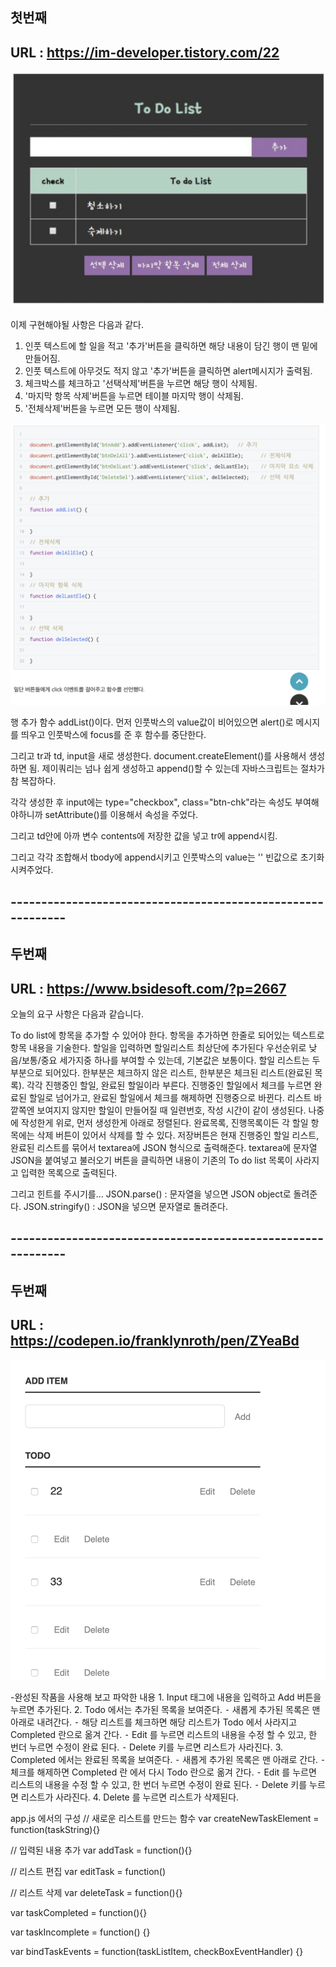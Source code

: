 ## 첫번째 
## URL : https://im-developer.tistory.com/22
![1-1](/ToDoList/image/1-1.png)


이제 구현해야될 사항은 다음과 같다.

1. 인풋 텍스트에 할 일을 적고 '추가'버튼을 클릭하면 해당 내용이 담긴 행이 맨 밑에 만들어짐.
2. 인풋 텍스트에 아무것도 적지 않고 '추가'버튼을 클릭하면 alert메시지가 출력됨.
3. 체크박스를 체크하고 '선택삭제'버튼을 누르면 해당 행이 삭제됨.
4. '마지막 항목 삭제'버튼을 누르면 테이블 마지막 행이 삭제됨.
5. '전체삭제'버튼을 누르면 모든 행이 삭제됨.

![1-2](/ToDoList/image/1-2.png)

행 추가 함수 addList()이다.
먼저 인풋박스의 value값이 비어있으면 alert()로 메시지를 띄우고
인풋박스에 focus를 준 후 함수를 중단한다.

그리고 tr과 td, input을 새로 생성한다.
document.createElement()를 사용해서 생성하면 됨.
제이쿼리는 넘나 쉽게 생성하고 append()할 수 있는데
자바스크립트는 절차가 참 복잡하다.

각각 생성한 후 input에는 type="checkbox", class="btn-chk"라는 속성도 부여해야하니까
setAttribute()를 이용해서 속성을 주었다.

그리고 td안에 아까 변수 contents에 저장한 값을 넣고
tr에 append시킴.

그리고 각각 조합해서 tbody에 append시키고
인풋박스의 value는 '' 빈값으로 초기화시켜주었다.

## ------------------------------------------------------------
## 두번째 
## URL : https://www.bsidesoft.com/?p=2667

오늘의 요구 사항은 다음과 같습니다.

To do list에 항목을 추가할 수 있어야 한다. 항목을 추가하면 한줄로 되어있는 텍스트로 항목 내용을 기술한다.
할일을 입력하면 할일리스트 최상단에 추가된다
우선순위로 낮음/보통/중요 세가지중 하나를 부여할 수 있는데, 기본값은 보통이다.
할일 리스트는 두 부분으로 되어있다. 한부분은 체크하지 않은 리스트, 한부분은 체크된 리스트(완료된 목록). 각각 진행중인 할일, 완료된 할일이라 부른다.
진행중인 할일에서 체크를 누르면 완료된 할일로 넘어가고, 완료된 할일에서 체크를 해제하면 진행중으로 바뀐다.
리스트 바깥쪽엔 보여지지 않지만 할일이 만들어질 때 일련번호, 작성 시간이 같이 생성된다. 나중에 작성한게 위로, 먼저 생성한게 아래로 정렬된다.
완료목록, 진행목록이든 각 할일 항목에는 삭제 버튼이 있어서 삭제를 할 수 있다.
저장버튼은 현재 진행중인 할일 리스트, 완료된 리스트를 묶어서 textarea에 JSON 형식으로 출력해준다.
textarea에 문자열 JSON을 붙여넣고 불러오기 버튼을 클릭하면 내용이 기존의 To do list 목록이 사라지고 입력한 목록으로 출력된다.

그리고 힌트를 주시기를…
JSON.parse() : 문자열을 넣으면 JSON object로 돌려준다.
JSON.stringify() : JSON을 넣으면 문자열로 돌려준다.


## ------------------------------------------------------------
## 두번째 
## URL : https://codepen.io/franklynroth/pen/ZYeaBd

![1-3](/ToDoList/image/1-3.png)

-완성된 작품을 사용해 보고 파악한 내용
	1.	Input 태그에 내용을 입력하고 Add 버튼을 누르면 추가된다.
	2.	Todo 에서는 추가된 목록을 보여준다.
	⁃	새롭게 추가된 목록은 맨 아래로 내려간다.
	⁃	해당 리스트를 체크하면 해당 리스트가 Todo 에서 사라지고 Completed 란으로 옮겨 간다.
	⁃	Edit 를 누르면 리스트의 내용을 수정 할 수 있고, 한 번더 누르면 수정이 완료 된다.
	⁃	Delete 키를 누르면 리스트가 사라진다.
	3.	Completed 에서는 완료된 목록을 보여준다.
	⁃	새롭게 추가왼 목록은 맨 아래로 간다.
	⁃	체크를 해제하면 Completed 란 에서  다시 Todo 란으로 옮겨 간다.
	⁃	Edit 를 누르면 리스트의 내용을 수정 할 수 있고, 한 번더 누르면 수정이 완료 된다.
	⁃	Delete 키를 누르면 리스트가 사라진다.
	4.	Delete 를 누르면 리스트가 삭제된다.


app.js 에서의 구성
// 새로운 리스트를 만드는 함수
var createNewTaskElement = function(taskString){}

// 입력된 내용 추가 
var addTask = function(){}

// 리스트 편집
var editTask = function()

// 리스트 삭제
var deleteTask = function(){}


var taskCompleted = function(){}


var taskIncomplete = function() {}


var bindTaskEvents = function(taskListItem, checkBoxEventHandler) {}

